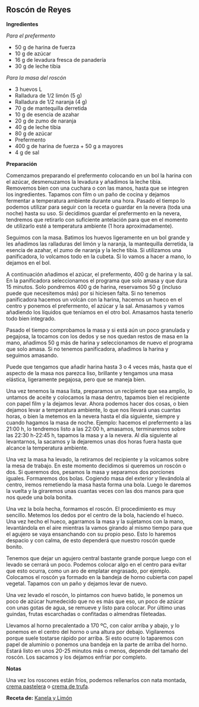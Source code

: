 ## Roscón de Reyes

**Ingredientes**

*Para el prefermento*

- 50 g de harina de fuerza
- 10 g de azúcar
- 16 g de levadura fresca de panadería
- 30 g de leche tibia

*Para la masa del roscón*

- 3 huevos L
- Ralladura de 1/2 limón (5 g)
- Ralladura de 1/2 naranja (4 g)
- 70 g de mantequilla derretida
- 10 g de esencia de azahar
- 20 g de zumo de naranja
- 40 g de leche tibia
- 80 g de azúcar
- Prefermento
- 400 g de harina de fuerza + 50 g a mayores
- 4 g de sal

**Preparación**

Comenzamos preparando el prefermento colocando en un bol la harina con el azúcar, desmenuzamos la levadura y añadimos la leche tibia. Removemos bien con una cuchara o con las manos, hasta que se integren los ingredientes. Tapamos con film o un paño de cocina y dejamos fermentar a temperatura ambiente durante una hora. Pasado el tiempo lo podemos utilizar para seguir con la receta o guardar en la nevera (toda una noche) hasta su uso. Si decidimos guardar el prefermento en la nevera, tendremos que retirarlo con suficiente antelación para que en el momento de utilizarlo esté a temperatura ambiente (1 hora aproximadamente).

Seguimos con la masa. Batimos los huevos ligeramente en un bol grande y les añadimos las ralladuras del limón y la naranja, la mantequilla derretida, la esencia de azahar, el zumo de naranja y la leche tibia. Si utilizamos una panificadora, lo volcamos todo en la cubeta. Si lo vamos a hacer a mano, lo dejamos en el bol.

A continuación añadimos el azúcar, el prefermento, 400 g de harina y la sal. En la panificadora seleccionamos el programa que solo amasa y que dura 15 minutos. Solo pondremos 400 g de harina, reservamos 50 g (incluso puede que necesitemos más) por si hiciesen falta. Si no tenemos panificadora hacemos un volcán con la harina, hacemos un hueco en el centro y ponemos el prefermento, el azúcar y la sal. Amasamos y vamos añadiendo los líquidos que teníamos en el otro bol. Amasamos hasta tenerlo todo bien integrado.

Pasado el tiempo comprobamos la masa y si está aún un poco granulada y pegajosa, la tocamos con los dedos y se nos quedan restos de masa en la mano, añadimos 50 g más de harina y seleccionamos de nuevo el programa que solo amasa. Si no tenemos panificadora, añadimos la harina y seguimos amasando.

Puede que tengamos que añadir harina hasta 3 o 4 veces más, hasta que el aspecto de la masa nos parezca liso, brillante y tengamos una masa elástica, ligeramente pegajosa, pero que se maneja bien.

Una vez tenemos la masa lista, preparamos un recipiente que sea amplio, lo untamos de aceite y colocamos la masa dentro, tapamos bien el recipiente con papel film y la dejamos levar. Ahora podemos hacer dos cosas, o bien dejamos levar a temperatura ambiente, lo que nos llevará unas cuantas horas, o bien la metemos en la nevera hasta el día siguiente, siempre y cuando hagamos la masa de noche. Ejemplo: hacemos el prefermento a las 21:00 h, lo tendremos listo a las 22:00 h, amasamos, terminaremos sobre las 22:30 h-22:45 h, tapamos la masa y a la nevera. Al día siguiente al levantarnos, la sacamos y la dejaremos unas dos horas fuera hasta que alcance la temperatura ambiente.

Una vez la masa ha levado, la retiramos del recipiente y la volcamos sobre la mesa de trabajo. En este momento decidimos si queremos un roscón o dos. Si queremos dos, pesamos la masa y separamos dos porciones iguales. Formaremos dos bolas. Cogiendo masa del exterior y llevándola al centro, iremos remetiendo la masa hasta forma una bola. Luego le daremos la vuelta y la giraremos unas cuantas veces con las dos manos para que nos quede una bola bonita.

Una vez la bola hecha, formamos el roscón. El procedimiento es muy sencillo. Metemos los dedos por el centro de la bola, haciendo el hueco. Una vez hecho el hueco, agarramos la masa y la sujetamos con la mano, levantándola en el aire mientras la vamos girando al mismo tiempo para que el agujero se vaya ensanchando con su propio peso. Esto lo haremos despacio y con calma, de esto dependerá que nuestro roscón quede bonito.

Tenemos que dejar un agujero central bastante grande porque luego con el levado se cerrará un poco. Podemos colocar algo en el centro para evitar que esto ocurra, como un aro de emplatar engrasado, por ejemplo. Colocamos el roscón ya formado en la bandeja de horno cubierta con papel vegetal. Tapamos con un paño y dejamos levar de nuevo.

Una vez levado el roscón, lo pintamos con huevo batido, le ponemos un poco de azúcar humedecido que no es más que eso, un poco de azúcar con unas gotas de agua, se remueve y listo para colocar. Por último unas guindas, frutas escarchadas o confitadas o almendras fileteadas.

Llevamos al horno precalentado a 170 ºC, con calor arriba y abajo, y lo ponemos en el centro del horno o una altura por debajo. Vigilaremos porque suele tostarse rápido por arriba. Si esto ocurre lo taparemos con papel de aluminio o ponemos una bandeja en la parte de arriba del horno. Estará listo en unos 20-25 minutos más o menos, depende del tamaño del roscón. Los sacamos y los dejamos enfriar por completo.

**Notas**

Una vez los roscones están fríos, podemos rellenarlos con nata montada, [crema pastelera](../auxiliares/crema-pastelera.md) o [crema de trufa](../auxiliares/crema-de-trufa.md).

**Receta de:** [Kanela y Limón](http://kanelaylimon.blogspot.com/2011/12/roscon-de-reyes.html)